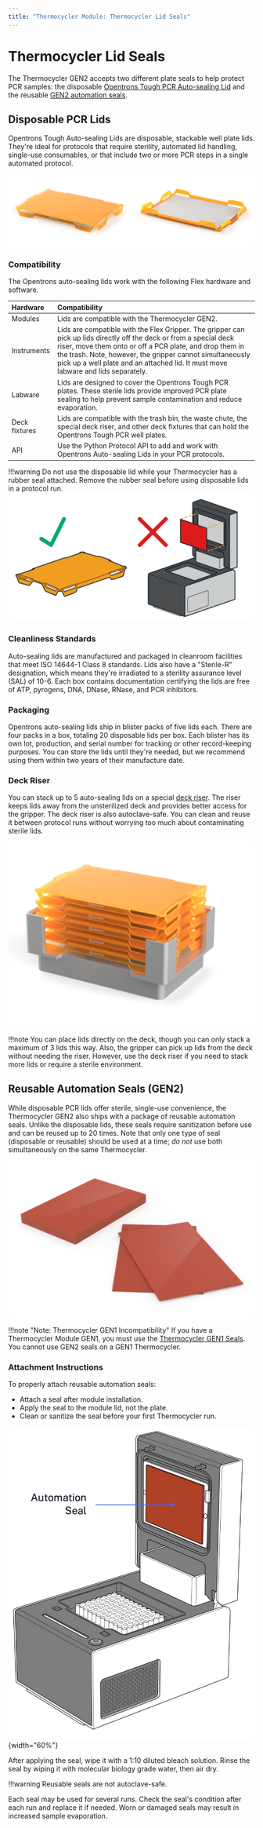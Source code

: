 ```yaml
---
title: "Thermocycler Module: Thermocycler Lid Seals"
---
```


# Thermocycler Lid Seals

The Thermocycler GEN2 accepts two different plate seals to help protect PCR samples: the disposable [Opentrons Tough PCR Auto-sealing Lid](https://opentrons.com/products/opentrons-flex-tough-auto-sealing-lids-20-count) and the reusable [GEN2 automation seals](https://opentrons.com/products/gen2-thermocycler-seals).

## Disposable PCR Lids

Opentrons Tough Auto-sealing Lids are disposable, stackable well plate lids. They're ideal for protocols that require sterility, automated lid handling, single-use consumables, or that include two or more PCR steps in a single automated protocol.

![Auto-sealing lids example](images/autoseal-lids.png)

### Compatibility

The Opentrons auto-sealing lids work with the following Flex hardware and software.

| Hardware | Compatibility |
|:---------|:--------------|
| Modules | Lids are compatible with the Thermocycler GEN2. |
| Instruments | Lids are compatible with the Flex Gripper. The gripper can pick up lids directly off the deck or from a special deck riser, move them onto or off a PCR plate, and drop them in the trash. Note, however, the gripper cannot simultaneously pick up a well plate and an attached lid. It must move labware and lids separately. |
| Labware | Lids are designed to cover the Opentrons Tough PCR plates. These sterile lids provide improved PCR plate sealing to help prevent sample contamination and reduce evaporation. |
| Deck fixtures | Lids are compatible with the trash bin, the waste chute, the special deck riser, and other deck fixtures that can hold the Opentrons Tough PCR well plates. |
| API | Use the Python Protocol API to add and work with Opentrons Auto-sealing Lids in your PCR protocols. |

!!!warning
    Do not use the disposable lid while your Thermocycler has a rubber seal attached. Remove the rubber seal before using disposable lids in a protocol run.
    ![Incompatible lid combination](images/thermocycler-lid-warning.png)

### Cleanliness Standards

Auto-sealing lids are manufactured and packaged in cleanroom facilities that meet ISO 14644-1 Class 8 standards. Lids also have a "Sterile-R" designation, which means they're irradiated to a sterility assurance level (SAL) of 10-6. Each box contains documentation certifying the lids are free of ATP, pyrogens, DNA, DNase, RNase, and PCR inhibitors.

### Packaging

Opentrons auto-sealing lids ship in blister packs of five lids each. There are four packs in a box, totaling 20 disposable lids per box. Each blister has its own lot, production, and serial number for tracking or other record-keeping purposes. You can store the lids until they're needed, but we recommend using them within two years of their manufacture date.

### Deck Riser

You can stack up to 5 auto-sealing lids on a special [deck riser](https://opentrons.com/products/opentrons-flex-deck-riser). The riser keeps lids away from the unsterilized deck and provides better access for the gripper. The deck riser is also autoclave-safe. You can clean and reuse it between protocol runs without worrying too much about contaminating sterile lids.

![Deck riser with PCR lids](images/deck-riser.png)

!!!note
    You can place lids directly on the deck, though you can only stack a maximum of 3 lids this way. Also, the gripper can pick up lids from the deck without needing the riser. However, use the deck riser if you need to stack more lids or require a sterile environment.

## Reusable Automation Seals (GEN2)

While disposable PCR lids offer sterile, single-use convenience, the Thermocycler GEN2 also ships with a package of reusable automation seals. Unlike the disposable lids, these seals require sanitization before use and can be reused up to 20 times. Note that only one type of seal (disposable or reusable) should be used at a time; _do not_ use both simultaneously on the same Thermocycler.

![Reusable automation seals](images/reuseable-seals.png)

!!!note "Note: Thermocycler GEN1 Incompatibility"
    If you have a Thermocycler Module GEN1, you must use the [Thermocycler GEN1 Seals](https://opentrons.com/products/thermocycler-seals-1). You cannot use GEN2 seals on a GEN1 Thermocycler.

### Attachment Instructions 

To properly attach reusable automation seals:

- Attach a seal after module installation. 
- Apply the seal to the module lid, not the plate.
- Clean or sanitize the seal before your first Thermocycler run.

![Seal attachment diagram](images/seal-diagram.png){width="60%"}

After applying the seal, wipe it with a 1:10 diluted bleach solution. Rinse the seal by wiping it with molecular biology grade water, then air dry.

!!!warning
    Reusable seals are not autoclave-safe.

Each seal may be used for several runs. Check the seal's condition after each run and replace it if needed. Worn or damaged seals may result in increased sample evaporation.

